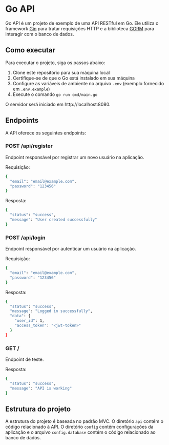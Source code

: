 # Go API

Go API é um projeto de exemplo de uma API RESTful em Go. Ele utiliza o framework [Gin](https://github.com/gin-gonic/gin) para tratar requisições HTTP e a biblioteca [GORM](https://gorm.io/) para interagir com o banco de dados.

## Como executar

Para executar o projeto, siga os passos abaixo:

1. Clone este repositório para sua máquina local
2. Certifique-se de que o Go está instalado em sua máquina
3. Configure as variáveis de ambiente no arquivo `.env` (exemplo fornecido em `.env.example`)
4. Execute o comando `go run cmd/main.go`

O servidor será iniciado em http://localhost:8080.

## Endpoints

A API oferece os seguintes endpoints:

### POST /api/register

Endpoint responsável por registrar um novo usuário na aplicação.

Requisição:

```bash
{
  "email": "email@example.com",
  "password": "123456"
}
```

Resposta:

```bash
{
  "status": "success",
  "message": "User created successfully"
}
```


### POST /api/login

Endpoint responsável por autenticar um usuário na aplicação.

Requisição:

```bash
{
  "email": "email@example.com",
  "password": "123456"
}
```

Resposta:

```bash
{
  "status": "success",
  "message": "Logged in successfully",
  "data": {
    "user_id": 1,
    "access_token": "<jwt-token>"
  }
}
```

### GET /

Endpoint de teste.

Resposta:

```bash
{
  "status": "success",
  "message": "API is working"
}
```

## Estrutura do projeto

A estrutura do projeto é baseada no padrão MVC. O diretório `api` contém o código relacionado à API. O diretório `config` contém configurações da aplicação e o arquivo `config.database` contém o código relacionado ao banco de dados.


